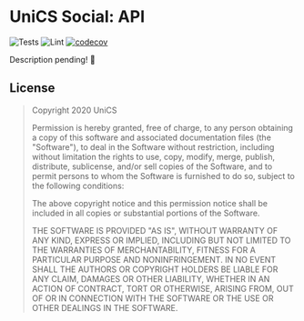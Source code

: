# UniCS Social: API

![Tests](https://github.com/unicsmcr/unics_social_api/workflows/Tests/badge.svg)
![Lint](https://github.com/unicsmcr/unics_social_api/workflows/Lint/badge.svg)
[![codecov](https://codecov.io/gh/unicsmcr/unics_social_api/branch/main/graph/badge.svg)](https://codecov.io/gh/unicsmcr/unics_social_api)

Description pending! 🙈

## License

> Copyright 2020 UniCS
>
> Permission is hereby granted, free of charge, to any person obtaining a copy of this software and associated documentation files (the "Software"), to deal in the Software without restriction, including without limitation the rights to use, copy, modify, merge, publish, distribute, sublicense, and/or sell copies of the Software, and to permit persons to whom the Software is furnished to do so, subject to the following conditions:
> 
> The above copyright notice and this permission notice shall be included in all copies or substantial portions of the Software.
> 
> THE SOFTWARE IS PROVIDED "AS IS", WITHOUT WARRANTY OF ANY KIND, EXPRESS OR IMPLIED, INCLUDING BUT NOT LIMITED TO THE WARRANTIES OF MERCHANTABILITY, FITNESS FOR A PARTICULAR PURPOSE AND NONINFRINGEMENT. IN NO EVENT SHALL THE AUTHORS OR COPYRIGHT HOLDERS BE LIABLE FOR ANY CLAIM, DAMAGES OR OTHER LIABILITY, WHETHER IN AN ACTION OF CONTRACT, TORT OR OTHERWISE, ARISING FROM, OUT OF OR IN CONNECTION WITH THE SOFTWARE OR THE USE OR OTHER DEALINGS IN THE SOFTWARE.
